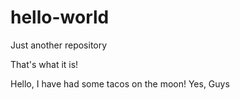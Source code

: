 # hello-world
Just another repository

That's what it is!

Hello,
I have had some tacos on the moon!
Yes, Guys

